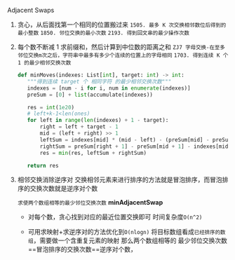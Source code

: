 Adjacent Swaps

1. 贪心，从后面找第一个相同的位置搬过来
   `1505. 最多 K 次交换相邻数位后得到的最小整数`
   `1850. 邻位交换的最小次数`
   `2193. 得到回文串的最少操作次数`

2. 每个数不断减 1 求前缀和，然后计算到中位数的距离之和
   `ZJ7 字母交换-在至多邻位交换m次之后，字符串中最多有多少个连续的位置上的字母相同`
   `1703. 得到连续 K 个 1 的最少相邻交换次数`

   ```Python
   def minMoves(indexes: List[int], target: int) -> int:
      """得到连续 target 个 相同字符 的最少相邻交换次数"""
      indexes = [num - i for i, num in enumerate(indexes)]
      preSum = [0] + list(accumulate(indexes))

      res = int(1e20)
      # left+k-1<len(ones)
      for left in range(len(indexes) + 1 - target):
          right = left + target - 1
          mid = (left + right) >> 1
          leftSum = indexes[mid] * (mid - left) - (preSum[mid] - preSum[left])
          rightSum = preSum[right + 1] - preSum[mid + 1] - indexes[mid] * (right - mid)
          res = min(res, leftSum + rightSum)

      return res
   ```

3. 相邻交换消除逆序对
   交换相邻元素来进行排序的方法就是冒泡排序，而冒泡排序的交换次数就是逆序对个数

   `求使两个数组相等的最少邻位交换次数` **minAdjacentSwap**

   - 对每个数，贪心找到对应的最近位置交换即可
     时间复杂度`O(n^2)`

   - 可用求映射+求逆序对的方法优化到`O(nlogn)`
     将目标数组看成`已经排序的数组`，需要做一个含重复元素的映射
     那么两个数组相等的 最少邻位交换次数==冒泡排序的交换次数==逆序对个数，
